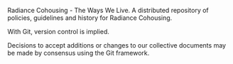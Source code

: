 Radiance Cohousing - The Ways We Live.
A distributed repository of policies, guidelines and history for Radiance Cohousing. 

With Git, version control is implied.

Decisions to accept additions or changes to our collective documents may be made by consensus using the Git framework.

